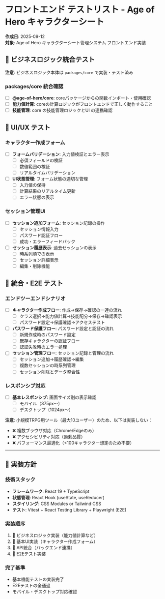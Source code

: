 # フロントエンド テストリスト - Age of Hero キャラクターシート

**作成日**: 2025-09-12  
**対象**: Age of Hero キャラクターシート管理システム フロントエンド実装  

## 🎯 ビジネスロジック統合テスト

**注意**: ビジネスロジック本体は `packages/core` で実装・テスト済み

### packages/core 統合確認
- [ ] **@age-of-hero/core**: coreパッケージからの関数インポート・使用確認
- [ ] **能力値計算**: coreの計算ロジックがフロントエンドで正しく動作すること  
- [ ] **技能管理**: core の技能管理ロジックとUI の連携確認

## 🎨 UI/UX テスト

### キャラクター作成フォーム

- [ ] **フォームバリデーション**: 入力値検証とエラー表示
  - [ ] 必須フィールドの検証
  - [ ] 数値範囲の検証
  - [ ] リアルタイムバリデーション
- [ ] **UI状態管理**: フォーム状態の適切な管理
  - [ ] 入力値の保持
  - [ ] 計算結果のリアルタイム更新
  - [ ] エラー状態の表示

### セッション管理UI

- [ ] **セッション追加フォーム**: セッション記録の操作
  - [ ] セッション情報入力
  - [ ] パスワード認証フロー
  - [ ] 成功・エラーフィードバック
- [ ] **セッション履歴表示**: 過去セッションの表示
  - [ ] 時系列順での表示
  - [ ] セッション詳細表示
  - [ ] 編集・削除機能

## 🔄 統合・E2E テスト

### エンドツーエンドシナリオ

- [ ] **キャラクター作成フロー**: 作成→保存→確認の一連の流れ
  - [ ] クラス選択→能力値計算→技能配分→保存→確認表示
  - [ ] パスワード設定→保護確認→アクセステスト
- [ ] **パスワード保護フロー**: パスワード設定と認証の流れ
  - [ ] 新規作成時のパスワード設定
  - [ ] 既存キャラクターの認証フロー
  - [ ] 認証失敗時のエラー処理
- [ ] **セッション管理フロー**: セッション記録と管理の流れ
  - [ ] セッション追加→履歴確認→編集
  - [ ] 複数セッションの時系列管理
  - [ ] セッション削除とデータ整合性

### レスポンシブ対応

- [ ] **基本レスポンシブ**: 画面サイズ別の表示確認
  - [ ] モバイル（375px～）
  - [ ] デスクトップ（1024px～）

**注意**: 小規模TRPG用ツール（最大10ユーザー）のため、以下は実装しない：
- ❌ 複数ブラウザ対応（Chrome/Edgeのみ）
- ❌ アクセシビリティ対応（過剰品質）
- ❌ パフォーマンス最適化（<100キャラクター想定のため不要）

---

## 📝 実装方針

### 技術スタック
- **フレームワーク**: React 19 + TypeScript
- **状態管理**: React Hook (useState, useReducer)
- **スタイリング**: CSS Modules or Tailwind CSS
- **テスト**: Vitest + React Testing Library + Playwright (E2E)

### 実装順序
1. 🎯 ビジネスロジック実装（能力値計算など）
2. 🎨 基本UI実装（キャラクター作成フォーム）
3. 🔄 API統合（バックエンド連携）
4. 🧪 E2Eテスト実装

### 完了基準
- 基本機能テストの実装完了
- E2Eテストの全通過
- モバイル・デスクトップ対応確認